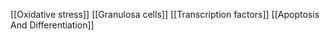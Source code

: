 [[Oxidative stress]]
[[Granulosa cells]]
[[Transcription factors]]
[[Apoptosis And Differentiation]]
